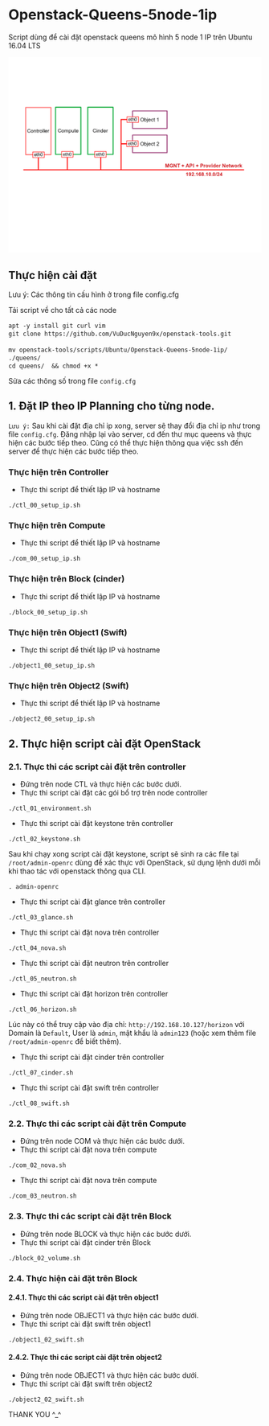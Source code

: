 # Openstack-Queens-5node-1ip
Script dùng để cài đặt openstack queens mô hình 5 node 1 IP trên Ubuntu 16.04 LTS

![](./images/Queens-5node-1ip.png)

## Thực hiện cài đặt
Lưu ý: Các thông tin cấu hình ở trong file config.cfg

Tải script về cho tất cả các node

```
apt -y install git curl vim
git clone https://github.com/VuDucNguyen9x/openstack-tools.git

mv openstack-tools/scripts/Ubuntu/Openstack-Queens-5node-1ip/ ./queens/
cd queens/  && chmod +x *
```
Sửa các thông số trong file `config.cfg`

## 1. Đặt IP theo IP Planning cho từng node.

`Lưu ý:` Sau khi cài đặt địa chỉ ip xong, server sẽ thay đổi địa chỉ ip như trong file `config.cfg`. Đăng nhập lại vào server, cd đến thư mục queens và thực hiện các bước tiếp theo. Cũng có thể thực hiện thông qua việc ssh đến server để thực hiện các bước tiếp theo.

### Thực hiện trên Controller
- Thực thi script để thiết lập IP và hostname

```
./ctl_00_setup_ip.sh
```

### Thực hiện trên Compute
- Thực thi script để thiết lập IP và hostname

```
./com_00_setup_ip.sh
```

### Thực hiện trên Block (cinder)
- Thực thi script để thiết lập IP và hostname

```
./block_00_setup_ip.sh
```

### Thực hiện trên Object1 (Swift)
- Thực thi script để thiết lập IP và hostname

```
./object1_00_setup_ip.sh
```

### Thực hiện trên Object2 (Swift)
- Thực thi script để thiết lập IP và hostname

```
./object2_00_setup_ip.sh
```

## 2. Thực hiện script cài đặt OpenStack
### 2.1. Thực thi các script cài đặt trên controller

- Đứng trên node CTL và thực hiện các bước dưới.
- Thực thi script cài đặt các gói bổ trợ trên node controller

```
./ctl_01_environment.sh
```

- Thực thi script cài đặt keystone trên controller

```
./ctl_02_keystone.sh
```

Sau khi chạy xong script cài đặt keystone, script sẽ sinh ra các file tại `/root/admin-openrc` dùng để xác thực với OpenStack, sử dụng lệnh dưới mỗi khi thao tác với openstack thông qua CLI.

```
. admin-openrc
```

- Thực thi script cài đặt glance trên controller

```
./ctl_03_glance.sh
```

- Thực thi script cài đặt nova trên controller

```
./ctl_04_nova.sh
```

- Thực thi script cài đặt neutron trên controller

```
./ctl_05_neutron.sh
```

- Thực thi script cài đặt horizon trên controller

```
./ctl_06_horizon.sh
```

Lúc này có thể truy cập vào địa chỉ: `http://192.168.10.127/horizon` với Domain là `Default`, User là `admin`, mật khẩu là `admin123` (hoặc xem thêm file `/root/admin-openrc` để biết thêm). 

- Thực thi script cài đặt cinder trên controller

```
./ctl_07_cinder.sh
```

- Thực thi script cài đặt swift trên controller

```
./ctl_08_swift.sh
```

### 2.2. Thực thi các script cài đặt trên Compute

- Đứng trên node COM và thực hiện các bước dưới.
- Thực thi script cài đặt nova trên compute

```
./com_02_nova.sh
```

- Thực thi script cài đặt nova trên compute

```
./com_03_neutron.sh
```

### 2.3. Thực thi các script cài đặt trên Block

- Đứng trên node BLOCK và thực hiện các bước dưới.
- Thực thi script cài đặt cinder trên Block

```
./block_02_volume.sh
```

### 2.4. Thực hiện cài đặt trên Block
#### 2.4.1. Thực thi các script cài đặt trên object1
- Đứng trên node OBJECT1 và thực hiện các bước dưới.
- Thực thi script cài đặt swift trên object1

```
./object1_02_swift.sh
```

#### 2.4.2. Thực thi các script cài đặt trên object2
- Đứng trên node OBJECT1 và thực hiện các bước dưới.
- Thực thi script cài đặt swift trên object2

```
./object2_02_swift.sh
```


THANK YOU ^_^
